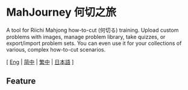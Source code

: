 # MahJourney 何切之旅

A tool for Riichi Mahjong how-to-cut (何切る) training. Upload custom problems with images, manage problem library, take quizzes, or export/import problem sets. You can even use it for your collections of various, complex how-to-cut scenarios.

[ [Eng](README.md) | [简中](others/READMEs/README-SC.md) | [繁中](others/READMEs/README-TC.md) | [日本語](others/READMEs/README-JP.md) ]

## Feature
